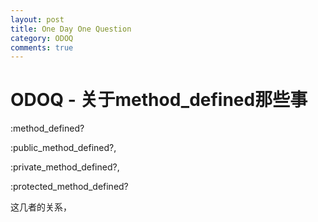 ```yaml
---
layout: post
title: One Day One Question
category: ODOQ
comments: true
---
```



# ODOQ - 关于method_defined那些事
 :method_defined?

 :public_method_defined?,

 :private_method_defined?,

 :protected_method_defined?

 这几者的关系，
